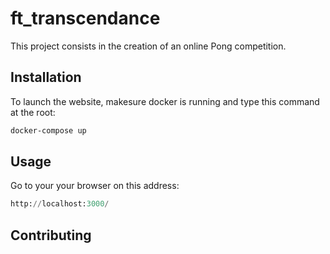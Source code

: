 # ft_transcendance
This project consists in the creation of an online Pong competition.

## Installation

To launch the website, makesure docker is running and type this command at the root:

```bash
docker-compose up
```

## Usage

Go to your your browser on this address:
```python
http://localhost:3000/
```

## Contributing
